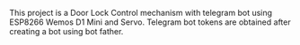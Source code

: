 This project is a Door Lock Control mechanism with telegram bot using ESP8266 Wemos D1 Mini and Servo.
Telegram bot tokens are obtained after creating a bot using bot father.
